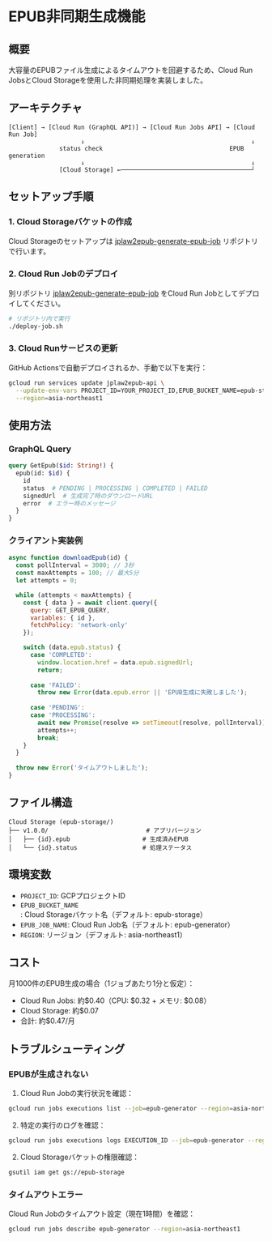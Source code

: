 # EPUB非同期生成機能

## 概要

大容量のEPUBファイル生成によるタイムアウトを回避するため、Cloud Run JobsとCloud Storageを使用した非同期処理を実装しました。

## アーキテクチャ

```
[Client] → [Cloud Run (GraphQL API)] → [Cloud Run Jobs API] → [Cloud Run Job]
                    ↓                                              ↓
              status check                                   EPUB generation
                    ↓                                              ↓
              [Cloud Storage] ←────────────────────────────────────┘
```

## セットアップ手順

### 1. Cloud Storageバケットの作成

Cloud Storageのセットアップは [jplaw2epub-generate-epub-job](https://github.com/ngs/jplaw2epub-generate-epub-job) リポジトリで行います。

### 2. Cloud Run Jobのデプロイ

別リポジトリ [jplaw2epub-generate-epub-job](https://github.com/ngs/jplaw2epub-generate-epub-job) をCloud Run Jobとしてデプロイしてください。

```bash
# リポジトリ内で実行
./deploy-job.sh
```

### 3. Cloud Runサービスの更新

GitHub Actionsで自動デプロイされるか、手動で以下を実行：

```bash
gcloud run services update jplaw2epub-api \
  --update-env-vars PROJECT_ID=YOUR_PROJECT_ID,EPUB_BUCKET_NAME=epub-storage,EPUB_JOB_NAME=epub-generator,REGION=asia-northeast1 \
  --region=asia-northeast1
```

## 使用方法

### GraphQL Query

```graphql
query GetEpub($id: String!) {
  epub(id: $id) {
    id
    status  # PENDING | PROCESSING | COMPLETED | FAILED
    signedUrl  # 生成完了時のダウンロードURL
    error  # エラー時のメッセージ
  }
}
```

### クライアント実装例

```javascript
async function downloadEpub(id) {
  const pollInterval = 3000; // 3秒
  const maxAttempts = 100; // 最大5分
  let attempts = 0;

  while (attempts < maxAttempts) {
    const { data } = await client.query({
      query: GET_EPUB_QUERY,
      variables: { id },
      fetchPolicy: 'network-only'
    });

    switch (data.epub.status) {
      case 'COMPLETED':
        window.location.href = data.epub.signedUrl;
        return;
      
      case 'FAILED':
        throw new Error(data.epub.error || 'EPUB生成に失敗しました');
      
      case 'PENDING':
      case 'PROCESSING':
        await new Promise(resolve => setTimeout(resolve, pollInterval));
        attempts++;
        break;
    }
  }
  
  throw new Error('タイムアウトしました');
}
```

## ファイル構造

```
Cloud Storage (epub-storage/)
├── v1.0.0/                           # アプリバージョン
│   ├── {id}.epub                    # 生成済みEPUB
│   └── {id}.status                  # 処理ステータス
```

## 環境変数

- `PROJECT_ID`: GCPプロジェクトID
- `EPUB_BUCKET_NAME`: Cloud Storageバケット名（デフォルト: epub-storage）
- `EPUB_JOB_NAME`: Cloud Run Job名（デフォルト: epub-generator）
- `REGION`: リージョン（デフォルト: asia-northeast1）

## コスト

月1000件のEPUB生成の場合（1ジョブあたり1分と仮定）：
- Cloud Run Jobs: 約$0.40（CPU: $0.32 + メモリ: $0.08）
- Cloud Storage: 約$0.07
- 合計: 約$0.47/月

## トラブルシューティング

### EPUBが生成されない

1. Cloud Run Jobの実行状況を確認：
```bash
gcloud run jobs executions list --job=epub-generator --region=asia-northeast1
```

2. 特定の実行のログを確認：
```bash
gcloud run jobs executions logs EXECUTION_ID --job=epub-generator --region=asia-northeast1
```

2. Cloud Storageバケットの権限確認：
```bash
gsutil iam get gs://epub-storage
```

### タイムアウトエラー

Cloud Run Jobのタイムアウト設定（現在1時間）を確認：
```bash
gcloud run jobs describe epub-generator --region=asia-northeast1
```